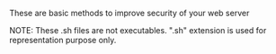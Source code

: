 These are basic methods to improve security of your web server

NOTE: These .sh files are not executables. ".sh" extension is used for representation purpose only.
